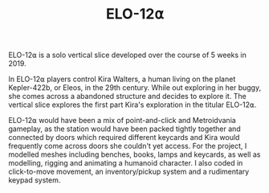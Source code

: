 ﻿---
layout: project
title: ELO-12⍺
year: 2019
genre: Point-and-click
roles: Design, Art, Programming
featureimage: /assets/images/elo12a.jpg
animatedimage: /assets/images/elo12a.jpg
---

ELO-12⍺ is a solo vertical slice developed over the course of 5 weeks in 2019.

In ELO-12⍺ players control Kira Walters, a human living on the planet Kepler-422b, or Eleos, in the 29th century. While out exploring in her buggy, she comes across a abandoned structure and decides to explore it. The vertical slice explores the first part Kira's exploration in the titular ELO-12⍺.

ELO-12⍺ would have been a mix of point-and-click and Metroidvania gameplay, as the station would have been packed tightly together and connected by doors which required different keycards and Kira would frequently come across doors she couldn't yet access. For the project, I modelled meshes including benches, books, lamps and keycards, as well as modelling, rigging and animating a humanoid character. I also coded in click-to-move movement, an inventory/pickup system and a rudimentary keypad system.
